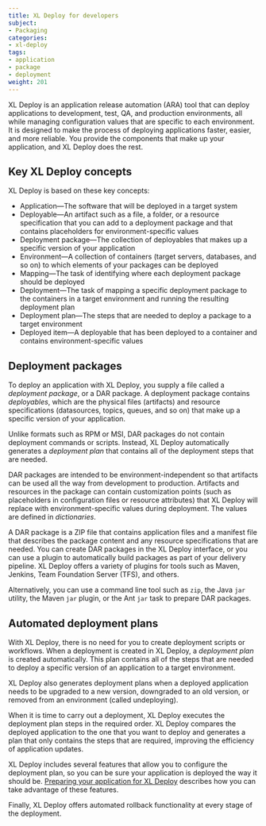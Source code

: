 ```yaml
---
title: XL Deploy for developers
subject:
- Packaging
categories:
- xl-deploy
tags:
- application
- package
- deployment
weight: 201
---
```


XL Deploy is an application release automation (ARA) tool that can deploy applications to development, test, QA, and production environments, all while managing configuration values that are specific to each environment. It is designed to make the process of deploying applications faster, easier, and more reliable. You provide the components that make up your application, and XL Deploy does the rest.

## Key XL Deploy concepts

XL Deploy is based on these key concepts:

* Application—The software that will be deployed in a target system
* Deployable—An artifact such as a file, a folder, or a resource specification that you can add to a deployment package and that contains placeholders for environment-specific values
* Deployment package—The collection of deployables that makes up a specific version of your application
* Environment—A collection of containers (target servers, databases, and so on) to which elements of your packages can be deployed
* Mapping—The task of identifying where each deployment package should be deployed
* Deployment—The task of mapping a specific deployment package to the containers in a target environment and running the resulting deployment plan
* Deployment plan—The steps that are needed to deploy a package to a target environment
* Deployed item—A deployable that has been deployed to a container and contains environment-specific values

## Deployment packages

To deploy an application with XL Deploy, you supply a file called a *deployment package*, or a DAR package. A deployment package contains *deployables*, which are the physical files (artifacts) and resource specifications (datasources, topics, queues, and so on) that make up a specific version of your application.

Unlike formats such as RPM or MSI, DAR packages do not contain deployment commands or scripts. Instead, XL Deploy automatically generates a *deployment plan* that contains all of the deployment steps that are needed.

DAR packages are intended to be environment-independent so that artifacts can be used all the way from development to production. Artifacts and resources in the package can contain customization points (such as placeholders in configuration files or resource attributes) that XL Deploy will replace with environment-specific values during deployment. The values are defined in *dictionaries*.

A DAR package is a ZIP file that contains application files and a manifest file that describes the package content and any resource specifications that are needed. You can create DAR packages in the XL Deploy interface, or you can use a plugin to automatically build packages as part of your delivery pipeline. XL Deploy offers a variety of plugins for tools such as Maven, Jenkins, Team Foundation Server (TFS), and others.

Alternatively, you can use a command line tool such as `zip`, the Java `jar` utility, the Maven `jar` plugin, or the Ant `jar` task to prepare DAR packages.

## Automated deployment plans

With XL Deploy, there is no need for you to create deployment scripts or workflows. When a deployment is created in XL Deploy, a *deployment plan* is created automatically. This plan contains all of the steps that are needed to deploy a specific version of an application to a target environment.

XL Deploy also generates deployment plans when a deployed application needs to be upgraded to a new version, downgraded to an old version, or removed from an environment (called undeploying).

When it is time to carry out a deployment, XL Deploy executes the deployment plan steps in the required order. XL Deploy compares the deployed application to the one that you want to deploy and generates a plan that only contains the steps that are required, improving the efficiency of application updates.

XL Deploy includes several features that allow you to configure the deployment plan, so you can be sure your application is deployed the way it should be. [Preparing your application for XL Deploy](preparing-your-application-for-xl-deploy.html) describes how you can take advantage of these features.

Finally, XL Deploy offers automated rollback functionality at every stage of the deployment.
